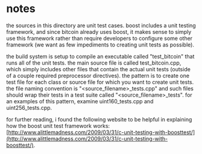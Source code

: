 # notes
the sources in this directory are unit test cases.  boost includes a
unit testing framework, and since bitcoin already uses boost, it makes
sense to simply use this framework rather than require developers to
configure some other framework (we want as few impediments to creating
unit tests as possible).

the build system is setup to compile an executable called "test_bitcoin"
that runs all of the unit tests.  the main source file is called
test_bitcoin.cpp, which simply includes other files that contain the
actual unit tests (outside of a couple required preprocessor
directives).  the pattern is to create one test file for each class or
source file for which you want to create unit tests.  the file naming
convention is "<source_filename>_tests.cpp" and such files should wrap
their tests in a test suite called "<source_filename>_tests".  for an
examples of this pattern, examine uint160_tests.cpp and
uint256_tests.cpp.

for further reading, i found the following website to be helpful in
explaining how the boost unit test framework works:
[http://www.alittlemadness.com/2009/03/31/c-unit-testing-with-boosttest/](http://www.alittlemadness.com/2009/03/31/c-unit-testing-with-boosttest/).